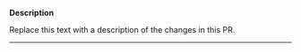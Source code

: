 **Description**

Replace this text with a description of the changes in this PR.

-----------------
